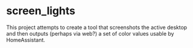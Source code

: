 # screen_lights

This project attempts to create a tool that screenshots the active desktop
and then outputs (perhaps via web?) a set of color values usable by HomeAssistant.
